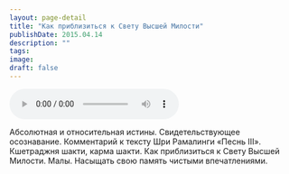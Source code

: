 ```yaml
---
layout: page-detail
title: "Как приблизиться к Свету Высшей Милости"
publishDate: 2015.04.14
description: ""
tags:
image:
draft: false
---
```


<audio title="2015.04.14 - Как приблизиться к Свету Высшей Милости.mp3" src="https://filer-api.advayta.org/v1.0/public/files/75886" controls=""></audio>

 Абсолютная и относительная истины. Свидетельствующее осознавание. Комментарий к тексту Шри Рамалинги «Песнь III». Кшетраджня шакти, карма шакти. Как приблизиться к Свету Высшей Милости. Малы. Насыщать свою память чистыми впечатлениями. 

  
